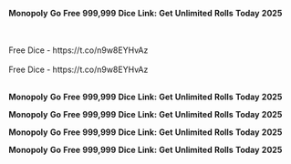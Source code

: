 <strong>Monopoly</strong> <strong>Go</strong> <strong>Free</strong> <strong>999,999</strong> <strong>Dice</strong> <strong>Link:</strong> <strong>Get</strong> <strong>Unlimited</strong> <strong>Rolls</strong> <strong>Today</strong> <strong>2025</strong>

<br>
<br>Free Dice - https://t.co/n9w8EYHvAz
<br>
<br>Free Dice - https://t.co/n9w8EYHvAz
<br>
<br>

<strong>Monopoly</strong> <strong>Go</strong> <strong>Free</strong> <strong>999,999</strong> <strong>Dice</strong> <strong>Link:</strong> <strong>Get</strong> <strong>Unlimited</strong> <strong>Rolls</strong> <strong>Today</strong> <strong>2025</strong>

<strong>Monopoly</strong> <strong>Go</strong> <strong>Free</strong> <strong>999,999</strong> <strong>Dice</strong> <strong>Link:</strong> <strong>Get</strong> <strong>Unlimited</strong> <strong>Rolls</strong> <strong>Today</strong> <strong>2025</strong>

<strong>Monopoly</strong> <strong>Go</strong> <strong>Free</strong> <strong>999,999</strong> <strong>Dice</strong> <strong>Link:</strong> <strong>Get</strong> <strong>Unlimited</strong> <strong>Rolls</strong> <strong>Today</strong> <strong>2025</strong>

<strong>Monopoly</strong> <strong>Go</strong> <strong>Free</strong> <strong>999,999</strong> <strong>Dice</strong> <strong>Link:</strong> <strong>Get</strong> <strong>Unlimited</strong> <strong>Rolls</strong> <strong>Today</strong> <strong>2025</strong>
